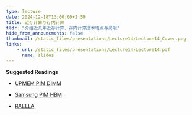 ```yaml
---
type: lecture
date: 2024-12-18T13:00:00+2:50
title: 近存计算与存内计算
tldr: "介绍近几年近存计算、存内计算技术特点与局限"
hide_from_announcments: false
thumbnail: /static_files/presentations/Lecture14/Lecture14_Cover.png
links:
    - url: /static_files/presentations/Lecture14/Lecture14.pdf
      name: slides
---
```


**Suggested Readings**

- [UPMEM PIM DIMM](https://www.upmem.com/technology/)

- [Samsung PIM HBM](https://semiconductor.samsung.com/news-events/tech-blog/hbm-pim-cutting-edge-memory-technology-to-accelerate-next-generation-ai/)

- [RAELLA](https://arxiv.org/abs/2304.07935)